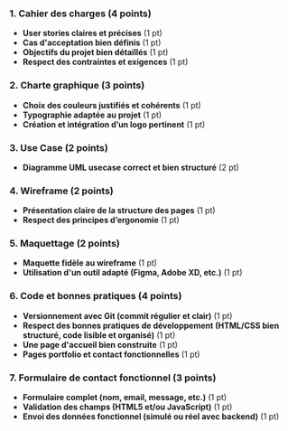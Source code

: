 ### **1. Cahier des charges (4 points)**  
- **User stories claires et précises** (1 pt)  
- **Cas d'acceptation bien définis** (1 pt)  
- **Objectifs du projet bien détaillés** (1 pt)  
- **Respect des contraintes et exigences** (1 pt)  

### **2. Charte graphique (3 points)**  
- **Choix des couleurs justifiés et cohérents** (1 pt)  
- **Typographie adaptée au projet** (1 pt)  
- **Création et intégration d’un logo pertinent** (1 pt)  

### **3. Use Case (2 points)**  
- **Diagramme UML usecase correct et bien structuré** (2 pt)

### **4. Wireframe (2 points)**  
- **Présentation claire de la structure des pages** (1 pt)  
- **Respect des principes d’ergonomie** (1 pt)  

### **5. Maquettage (2 points)**  
- **Maquette fidèle au wireframe** (1 pt)  
- **Utilisation d'un outil adapté (Figma, Adobe XD, etc.)** (1 pt)  

### **6. Code et bonnes pratiques (4 points)**  
- **Versionnement avec Git (commit régulier et clair)** (1 pt)  
- **Respect des bonnes pratiques de développement (HTML/CSS bien structuré, code lisible et organisé)** (1 pt)  
- **Une page d'accueil bien construite** (1 pt)  
- **Pages portfolio et contact fonctionnelles** (1 pt)  

### **7. Formulaire de contact fonctionnel (3 points)**  
- **Formulaire complet (nom, email, message, etc.)** (1 pt)  
- **Validation des champs (HTML5 et/ou JavaScript)** (1 pt)  
- **Envoi des données fonctionnel (simulé ou réel avec backend)** (1 pt)  

